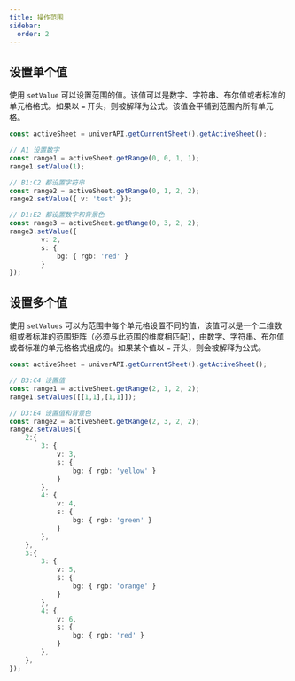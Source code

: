 ```yaml
---
title: 操作范围
sidebar:
  order: 2
---
```


## 设置单个值

使用 `setValue` 可以设置范围的值。该值可以是数字、字符串、布尔值或者标准的单元格格式。如果以 `=` 开头，则被解释为公式。该值会平铺到范围内所有单元格。

```typescript title="main.ts"
const activeSheet = univerAPI.getCurrentSheet().getActiveSheet();

// A1 设置数字
const range1 = activeSheet.getRange(0, 0, 1, 1);
range1.setValue(1);

// B1:C2 都设置字符串
const range2 = activeSheet.getRange(0, 1, 2, 2);
range2.setValue({ v: 'test' });

// D1:E2 都设置数字和背景色
const range3 = activeSheet.getRange(0, 3, 2, 2);
range3.setValue({
        v: 2,
        s: {
            bg: { rgb: 'red' }
        }
});
```

## 设置多个值

使用 `setValues` 可以为范围中每个单元格设置不同的值，该值可以是一个二维数组或者标准的范围矩阵（必须与此范围的维度相匹配），由数字、字符串、布尔值或者标准的单元格格式组成的。如果某个值以 `=` 开头，则会被解释为公式。

```typescript title="main.ts"
const activeSheet = univerAPI.getCurrentSheet().getActiveSheet();

// B3:C4 设置值
const range1 = activeSheet.getRange(2, 1, 2, 2);
range1.setValues([[1,1],[1,1]]);

// D3:E4 设置值和背景色
const range2 = activeSheet.getRange(2, 3, 2, 2);
range2.setValues({
    2:{
        3: { 
            v: 3,
            s: {
                bg: { rgb: 'yellow' }
            }
        },
        4: { 
            v: 4,
            s: {
                bg: { rgb: 'green' }
            }
        },
    },
    3:{
        3: { 
            v: 5,
            s: {
                bg: { rgb: 'orange' }
            }
        },
        4: { 
            v: 6,
            s: {
                bg: { rgb: 'red' }
            }
        },
    },
});
```
